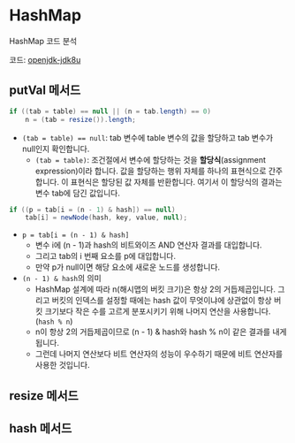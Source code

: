 # HashMap

HashMap 코드 분석

코드: [openjdk-jdk8u](https://github.com/AdoptOpenJDK/openjdk-jdk8u/blob/master/jdk/src/share/classes/java/util/HashMap.java)

## putVal 메서드

```java
if ((tab = table) == null || (n = tab.length) == 0)
    n = (tab = resize()).length;
```

- `(tab = table) == null`: tab 변수에 table 변수의 값을 할당하고 tab 변수가 null인지 확인합니다.
  - `(tab = table)`: 조건절에서 변수에 할당하는 것을 **할당식**(assignment expression)이라 합니다. 값을 할당하는 행위 자체를 하나의 표현식으로 간주합니다. 이 표현식은 할당된 값 자체를 반환합니다. 여기서 이 할당식의 결과는 변수 tab에 담긴 값입니다.

```java
if ((p = tab[i = (n - 1) & hash]) == null)
    tab[i] = newNode(hash, key, value, null);
```

- `p = tab[i = (n - 1) & hash]`
  - 변수 i에 (n - 1)과 hash의 비트와이즈 AND 연산자 결과를 대입합니다.
  - 그리고 tab의 i 번째 요소를 p에 대입합니다.
  - 만약 p가 null이면 해당 요소에 새로운 노드를 생성합니다.
- `(n - 1) & hash`의 의미
  - HashMap 설계에 따라 n(해시맵의 버킷 크기)은 항상 2의 거듭제곱입니다. 그리고 버킷의 인덱스를 설정할 때에는 hash 값이 무엇이냐에 상관없이 항상 버킷 크기보다 작은 수를 고르게 분포시키기 위해 나머지 연산을 사용합니다. (`hash % n`)
  - n이 항상 2의 거듭제곱이므로 (n - 1) & hash와 hash % n이 같은 결과를 내게 됩니다.
  - 그런데 나머지 연산보다 비트 연산자의 성능이 우수하기 때문에 비트 연산자를 사용한 것입니다.

## resize 메서드

## hash 메서드

